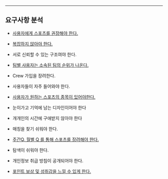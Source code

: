 ****
## 요구사항 분석

-  [사용자에게 스포츠를 권장해야 한다.](https://github.com/dhslrl321/Team_EU_PTP/blob/master/PTP_Documents/%EC%84%A4%EA%B3%84/%EC%9A%94%EA%B5%AC%EC%82%AC%ED%95%AD_%EB%B6%84%EC%84%9D/%EC%9A%94%EA%B5%AC%EC%82%AC%ED%95%AD1_%EC%82%AC%EC%9A%A9%EC%9E%90%EC%97%90%EA%B2%8C_%EC%8A%A4%ED%8F%AC%EC%B8%A0%EB%A5%BC%EA%B6%8C%EC%9E%A5%ED%95%9C%EB%8B%A4.md)

-  [복잡하지 않아야 한다.](https://github.com/dhslrl321/Team_EU_PTP/blob/master/PTP_Documents/설계/요구사항_분석/요구사항2_복잡하지_않아야한다.md)

-  서로 신뢰할 수 있는 구조여야 한다.

-  [팀별 사용자는 소속된 팀의 순위가 나온다.](https://github.com/dhslrl321/Team_EU_PTP/blob/master/PTP_Documents/%EC%84%A4%EA%B3%84/%EC%9A%94%EA%B5%AC%EC%82%AC%ED%95%AD_%EB%B6%84%EC%84%9D/%EC%9A%94%EA%B5%AC%EC%82%AC%ED%95%AD4_%ED%8C%80%EB%B3%84%EC%82%AC%EC%9A%A9%EC%9E%90%EB%8A%94_%EC%86%8C%EC%86%8D%EB%90%9C%ED%8C%80%EC%9D%98_%EC%88%9C%EC%9C%84%EA%B0%80_%EB%82%98%EC%98%A8%EB%8B%A4.md)

-  Crew 가입을 장려한다.

-  사용자들이 자주 들어와야 한다.

-  [사용자가 원하는 스포츠의 종목이 있어야한다.](https://github.com/dhslrl321/Team_EU_PTP/blob/master/PTP_Documents/%EC%84%A4%EA%B3%84/%EC%9A%94%EA%B5%AC%EC%82%AC%ED%95%AD_%EB%B6%84%EC%84%9D/%EC%9A%94%EA%B5%AC%EC%82%AC%ED%95%AD7_%EC%82%AC%EC%9A%A9%EC%9E%90%EA%B0%80_%EC%9B%90%ED%95%98%EB%8A%94_%EC%8A%A4%ED%8F%AC%EC%B8%A0%EC%A2%85%EB%AA%A9%EC%9D%B4_%EC%9E%88%EC%96%B4%EC%95%BC%ED%95%9C%EB%8B%A4.md)

-  눈이가고 기억에 남는 디자인이어야 한다

-  개개인의 시간에 구애받지 않아야 한다

-  매칭을 찾기 쉬워야 한다.

-  [주간Q, 월별 Q 를 통해 스포츠를 장려해야 한다.](https://github.com/dhslrl321/Team_EU_PTP/blob/master/PTP_Documents/%EC%84%A4%EA%B3%84/%EC%9A%94%EA%B5%AC%EC%82%AC%ED%95%AD_%EB%B6%84%EC%84%9D/%EC%9A%94%EA%B5%AC%EC%82%AC%ED%95%AD11_%EC%A3%BC%EA%B0%84_%EC%9B%94%EA%B4%80_%ED%80%98%EC%8A%A4%ED%8A%B8%EB%A5%BC_%ED%86%B5%ED%95%B4_%EC%8A%A4%ED%8F%AC%EC%B8%A0%ED%99%9C%EB%8F%99%EC%9D%84_%ED%95%9C%EB%8B%A4.md)

-  탐색이 쉬워야 한다.

-  개인정보 취급 방침이 공개되어야 한다.

-  [포인트 보상 및 성취감을 느낄 수 있게 한다.](https://github.com/dhslrl321/Team_EU_PTP/blob/master/PTP_Documents/%EC%84%A4%EA%B3%84/%EC%9A%94%EA%B5%AC%EC%82%AC%ED%95%AD_%EB%B6%84%EC%84%9D/%EC%9A%94%EA%B5%AC%EC%82%AC%ED%95%AD14_%ED%8F%AC%EC%9D%B8%ED%8A%B8_%EB%B3%B4%EC%83%81_%EB%B0%8F_%EC%84%B1%EC%B7%A8.md)
